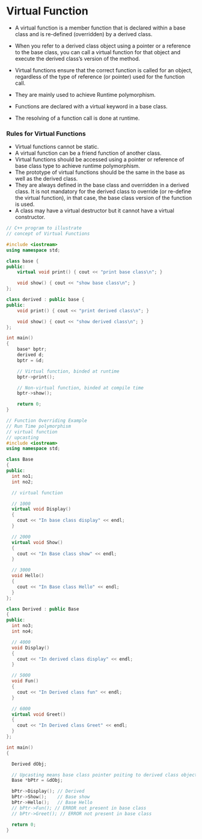 # Virtual Function 

- A virtual function is a member function that is declared within a base class and is re-defined (overridden) by a derived class.
- When you refer to a derived class object using a pointer or a reference to the base class, you can call a virtual function for that object and execute the derived class’s version of the method.

- Virtual functions ensure that the correct function is called for an object, regardless of the type of reference (or pointer) used for the function call.
- They are mainly used to achieve Runtime polymorphism.
- Functions are declared with a virtual keyword in a base class.
- The resolving of a function call is done at runtime.

### Rules for Virtual Functions

- Virtual functions cannot be static.
- A virtual function can be a friend function of another class.
- Virtual functions should be accessed using a pointer or reference of base class type to achieve runtime polymorphism.
- The prototype of virtual functions should be the same in the base as well as the derived class.
- They are always defined in the base class and overridden in a derived class. It is not mandatory for the derived class to override (or re-define the virtual function), in that case, the base class version of the function is used.
- A class may have a virtual destructor but it cannot have a virtual constructor.

```cpp
// C++ program to illustrate
// concept of Virtual Functions

#include <iostream>
using namespace std;

class base {
public:
    virtual void print() { cout << "print base class\n"; }

    void show() { cout << "show base class\n"; }
};

class derived : public base {
public:
    void print() { cout << "print derived class\n"; }

    void show() { cout << "show derived class\n"; }
};

int main()
{
    base* bptr;
    derived d;
    bptr = &d;

    // Virtual function, binded at runtime
    bptr->print();

    // Non-virtual function, binded at compile time
    bptr->show();

    return 0;
}

```


```cpp
// Function Overriding Example
// Run Time polymorphism
// virtual function
// upcasting
#include <iostream>
using namespace std;

class Base
{
public:
  int no1;
  int no2;

  // virtual function

  // 1000
  virtual void Display()
  {
    cout << "In base class display" << endl;
  }

  // 2000
  virtual void Show()
  {
    cout << "In Base class show" << endl;
  }

  // 3000
  void Hello()
  {
    cout << "In Base class Hello" << endl;
  }
};

class Derived : public Base
{
public:
  int no3;
  int no4;

  // 4000
  void Display()
  {
    cout << "In derived class display" << endl;
  }

  // 5000
  void Fun()
  {
    cout << "In Derived class fun" << endl;
  }

  // 6000
  virtual void Greet()
  {
    cout << "In Derived class Greet" << endl;
  }
};

int main()
{

  Derived dObj;

  // Upcasting means base class pointer poiting to derived class object
  Base *bPtr = &dObj;

  bPtr->Display(); // Derived
  bPtr->Show();    // Base show
  bPtr->Hello();   // Base Hello
  // bPtr->Fun(); // ERROR not present in base class
  // bPtr->Greet(); // ERROR not present in base class

  return 0;
}
```